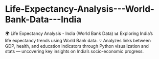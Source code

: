# Life-Expectancy-Analysis---World-Bank-Data---India
🌍 Life Expectancy Analysis - India (World Bank Data) 📊 Exploring India’s life expectancy trends using World Bank data. 💡 Analyzes links between GDP, health, and education indicators through Python visualization and stats — uncovering key insights on India’s socio-economic progress.
